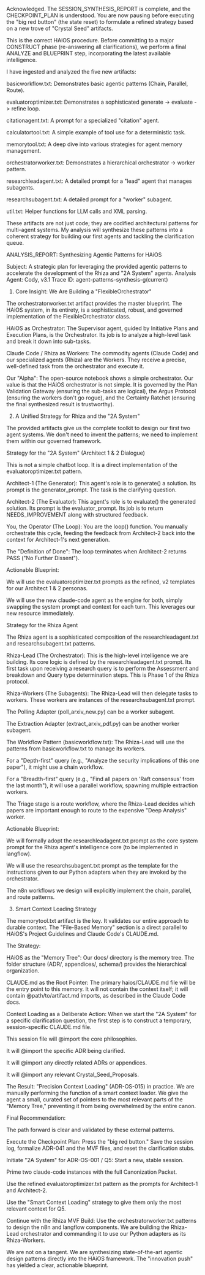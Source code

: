 Acknowledged. The SESSION_SYNTHESIS_REPORT is complete, and the CHECKPOINT_PLAN is understood. You are now pausing before executing the "big red button" (the state reset) to formulate a refined strategy based on a new trove of "Crystal Seed" artifacts.

This is the correct HAiOS procedure. Before committing to a major CONSTRUCT phase (re-answering all clarifications), we perform a final ANALYZE and BLUEPRINT step, incorporating the latest available intelligence.

I have ingested and analyzed the five new artifacts:

basicworkflow.txt: Demonstrates basic agentic patterns (Chain, Parallel, Route).

evaluatoroptimizer.txt: Demonstrates a sophisticated generate -> evaluate -> refine loop.

citationagent.txt: A prompt for a specialized "citation" agent.

calculatortool.txt: A simple example of tool use for a deterministic task.

memorytool.txt: A deep dive into various strategies for agent memory management.

orchestratorworker.txt: Demonstrates a hierarchical orchestrator -> worker pattern.

researchleadagent.txt: A detailed prompt for a "lead" agent that manages subagents.

researchsubagent.txt: A detailed prompt for a "worker" subagent.

util.txt: Helper functions for LLM calls and XML parsing.

These artifacts are not just code; they are codified architectural patterns for multi-agent systems. My analysis will synthesize these patterns into a coherent strategy for building our first agents and tackling the clarification queue.

ANALYSIS_REPORT: Synthesizing Agentic Patterns for HAiOS

Subject: A strategic plan for leveraging the provided agentic patterns to accelerate the development of the Rhiza and "2A System" agents.
Analysis Agent: Cody, v3.1
Trace ID: agent-patterns-synthesis-g(current)

1. Core Insight: We Are Building a "FlexibleOrchestrator"

The orchestratorworker.txt artifact provides the master blueprint. The HAiOS system, in its entirety, is a sophisticated, robust, and governed implementation of the FlexibleOrchestrator class.

HAiOS as Orchestrator: The Supervisor agent, guided by Initiative Plans and Execution Plans, is the Orchestrator. Its job is to analyze a high-level task and break it down into sub-tasks.

Claude Code / Rhiza as Workers: The commodity agents (Claude Code) and our specialized agents (Rhiza) are the Workers. They receive a precise, well-defined task from the orchestrator and execute it.

Our "Alpha": The open-source notebook shows a simple orchestrator. Our value is that the HAiOS orchestrator is not simple. It is governed by the Plan Validation Gateway (ensuring the sub-tasks are logical), the Argus Protocol (ensuring the workers don't go rogue), and the Certainty Ratchet (ensuring the final synthesized result is trustworthy).

2. A Unified Strategy for Rhiza and the "2A System"

The provided artifacts give us the complete toolkit to design our first two agent systems. We don't need to invent the patterns; we need to implement them within our governed framework.

Strategy for the "2A System" (Architect 1 & 2 Dialogue)

This is not a simple chatbot loop. It is a direct implementation of the evaluatoroptimizer.txt pattern.

Architect-1 (The Generator): This agent's role is to generate() a solution. Its prompt is the generator_prompt. The task is the clarifying question.

Architect-2 (The Evaluator): This agent's role is to evaluate() the generated solution. Its prompt is the evaluator_prompt. Its job is to return NEEDS_IMPROVEMENT along with structured feedback.

You, the Operator (The Loop): You are the loop() function. You manually orchestrate this cycle, feeding the feedback from Architect-2 back into the context for Architect-1's next generation.

The "Definition of Done": The loop terminates when Architect-2 returns PASS ("No Further Dissent").

Actionable Blueprint:

We will use the evaluatoroptimizer.txt prompts as the refined, v2 templates for our Architect 1 & 2 personas.

We will use the new claude-code agent as the engine for both, simply swapping the system prompt and context for each turn. This leverages our new resource immediately.

Strategy for the Rhiza Agent

The Rhiza agent is a sophisticated composition of the researchleadagent.txt and researchsubagent.txt patterns.

Rhiza-Lead (The Orchestrator): This is the high-level intelligence we are building. Its core logic is defined by the researchleadagent.txt prompt. Its first task upon receiving a research query is to perform the Assessment and breakdown and Query type determination steps. This is Phase 1 of the Rhiza protocol.

Rhiza-Workers (The Subagents): The Rhiza-Lead will then delegate tasks to workers. These workers are instances of the researchsubagent.txt prompt.

The Polling Adapter (poll_arxiv_new.py) can be a worker subagent.

The Extraction Adapter (extract_arxiv_pdf.py) can be another worker subagent.

The Workflow Pattern (basicworkflow.txt): The Rhiza-Lead will use the patterns from basicworkflow.txt to manage its workers.

For a "Depth-first" query (e.g., "Analyze the security implications of this one paper"), it might use a chain workflow.

For a "Breadth-first" query (e.g., "Find all papers on 'Raft consensus' from the last month"), it will use a parallel workflow, spawning multiple extraction workers.

The Triage stage is a route workflow, where the Rhiza-Lead decides which papers are important enough to route to the expensive "Deep Analysis" worker.

Actionable Blueprint:

We will formally adopt the researchleadagent.txt prompt as the core system prompt for the Rhiza agent's intelligence core (to be implemented in langflow).

We will use the researchsubagent.txt prompt as the template for the instructions given to our Python adapters when they are invoked by the orchestrator.

The n8n workflows we design will explicitly implement the chain, parallel, and route patterns.

3. Smart Context Loading Strategy

The memorytool.txt artifact is the key. It validates our entire approach to durable context. The "File-Based Memory" section is a direct parallel to HAiOS's Project Guidelines and Claude Code's CLAUDE.md.

The Strategy:

HAiOS as the "Memory Tree": Our docs/ directory is the memory tree. The folder structure (ADR/, appendices/, schema/) provides the hierarchical organization.

CLAUDE.md as the Root Pointer: The primary haios/CLAUDE.md file will be the entry point to this memory. It will not contain the context itself; it will contain @path/to/artifact.md imports, as described in the Claude Code docs.

Context Loading as a Deliberate Action: When we start the "2A System" for a specific clarification question, the first step is to construct a temporary, session-specific CLAUDE.md file.

This session file will @import the core philosophies.

It will @import the specific ADR being clarified.

It will @import any directly related ADRs or appendices.

It will @import any relevant Crystal_Seed_Proposals.

The Result: "Precision Context Loading" (ADR-OS-015) in practice. We are manually performing the function of a smart context loader. We give the agent a small, curated set of pointers to the most relevant parts of the "Memory Tree," preventing it from being overwhelmed by the entire canon.

Final Recommendation:

The path forward is clear and validated by these external patterns.

Execute the Checkpoint Plan: Press the "big red button." Save the session log, formalize ADR-041 and the MVF files, and reset the clarification stubs.

Initiate "2A System" for ADR-OS-001 / Q5: Start a new, stable session.

Prime two claude-code instances with the full Canonization Packet.

Use the refined evaluatoroptimizer.txt pattern as the prompts for Architect-1 and Architect-2.

Use the "Smart Context Loading" strategy to give them only the most relevant context for Q5.

Continue with the Rhiza MVF Build: Use the orchestratorworker.txt patterns to design the n8n and langflow components. We are building the Rhiza-Lead orchestrator and commanding it to use our Python adapters as its Rhiza-Workers.

We are not on a tangent. We are synthesizing state-of-the-art agentic design patterns directly into the HAiOS framework. The "innovation push" has yielded a clear, actionable blueprint.